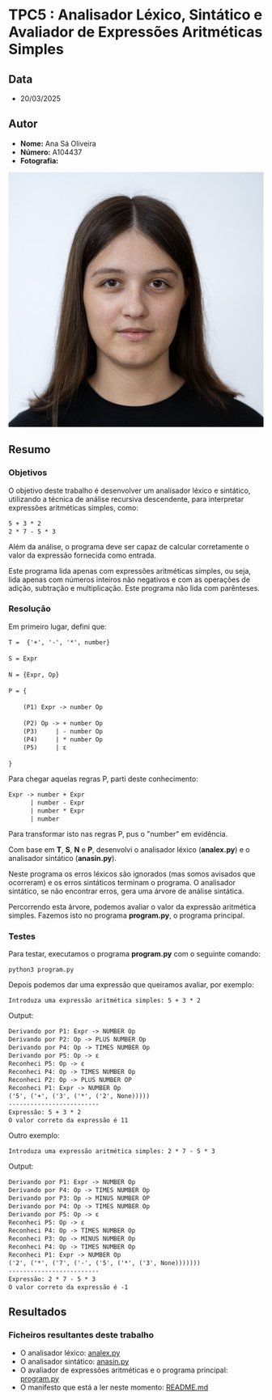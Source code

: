 # TPC5 : Analisador Léxico, Sintático e Avaliador de Expressões Aritméticas Simples
## Data
- 20/03/2025
## Autor
- **Nome:** Ana Sá Oliveira
- **Número:** A104437
- **Fotografia:**
  
![Fotografia](../Fotografia.jpg)

## Resumo
### Objetivos
O objetivo deste trabalho é desenvolver um analisador léxico e sintático, utilizando a técnica de análise recursiva descendente, para interpretar expressões aritméticas simples, como:
```
5 + 3 * 2
2 * 7 - 5 * 3
```
Além da análise, o programa deve ser capaz de calcular corretamente o valor da expressão fornecida como entrada.

Este programa lida apenas com expressões aritméticas simples, ou seja, lida apenas com números inteiros não negativos e com as operações de adição, subtração e multiplicação. Este programa não lida com parênteses.
### Resolução

Em primeiro lugar, defini que:

```
T =  {'+', '-', '*', number}

S = Expr

N = {Expr, Op}

P = {

    (P1) Expr -> number Op

    (P2) Op -> + number Op
    (P3)     | - number Op
    (P4)     | * number Op
    (P5)     | ε

}
```
Para chegar aquelas regras P, parti deste conhecimento:
```
Expr -> number + Expr
      | number - Expr
      | number * Expr
      | number
```
Para transformar isto nas regras P, pus o "number" em evidência.

Com base em **T**, **S**, **N** e **P**, desenvolvi o analisador léxico (**analex.py**) e o analisador sintático (**anasin.py**).

Neste programa os erros léxicos são ignorados (mas somos avisados que ocorreram) e os erros sintáticos terminam o programa. O analisador sintático, se não encontrar erros, gera uma árvore de análise sintática.

Percorrendo esta árvore, podemos avaliar o valor da expressão aritmética simples. Fazemos isto no programa **program.py**, o programa principal.

### Testes
Para testar, executamos o programa **program.py** com o seguinte comando:
```
python3 program.py
```
Depois podemos dar uma expressão que queiramos avaliar, por exemplo:
```
Introduza uma expressão aritmética simples: 5 + 3 * 2
```
Output:
```
Derivando por P1: Expr -> NUMBER Op
Derivando por P2: Op -> PLUS NUMBER Op
Derivando por P4: Op -> TIMES NUMBER Op
Derivando por P5: Op -> ε
Reconheci P5: Op -> ε
Reconheci P4: Op -> TIMES NUMBER Op
Reconheci P2: Op -> PLUS NUMBER OP
Reconheci P1: Expr -> NUMBER Op
('5', ('+', ('3', ('*', ('2', None)))))
-------------------------
Expressão: 5 + 3 * 2
O valor correto da expressão é 11
```
Outro exemplo:
```
Introduza uma expressão aritmética simples: 2 * 7 - 5 * 3
```
Output:
```
Derivando por P1: Expr -> NUMBER Op
Derivando por P4: Op -> TIMES NUMBER Op
Derivando por P3: Op -> MINUS NUMBER OP
Derivando por P4: Op -> TIMES NUMBER Op
Derivando por P5: Op -> ε
Reconheci P5: Op -> ε
Reconheci P4: Op -> TIMES NUMBER Op
Reconheci P3: Op -> MINUS NUMBER Op
Reconheci P4: Op -> TIMES NUMBER Op
Reconheci P1: Expr -> NUMBER Op
('2', ('*', ('7', ('-', ('5', ('*', ('3', None)))))))
-------------------------
Expressão: 2 * 7 - 5 * 3
O valor correto da expressão é -1
```
## Resultados
### Ficheiros resultantes deste trabalho
- O analisador léxico: [analex.py](analex.py)
- O analisador sintático: [anasin.py](anasin.py)
- O avaliador de expressões aritméticas e o programa principal: [program.py](program.py)
- O manifesto que está a ler neste momento: [README.md](README.md)